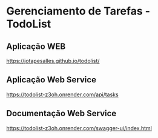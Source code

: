 # Gerenciamento de Tarefas - TodoList

## Aplicação WEB 
https://jotapesalles.github.io/todolist/

## Aplicação Web Service 
https://todolist-z3oh.onrender.com/api/tasks

## Documentação Web Service
https://todolist-z3oh.onrender.com/swagger-ui/index.html
